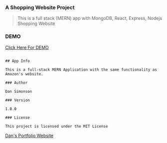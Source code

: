 ### A Shopping Website Project

> This is a full stack (MERN) app with MongoDB, React, Express, Nodejs Shopping Website

### DEMO

[Click Here For DEMO ](https://dan-ghie-store.herokuapp.com/)

```

## App Info

This is a full-stack MERN Application with the same functionality as Amazon's website.

### Author

Dan Simonson

### Version

1.0.0

### License

This project is licensed under the MIT License

```

[Dan's Portfolio Website](https://mariposaweb.net)
